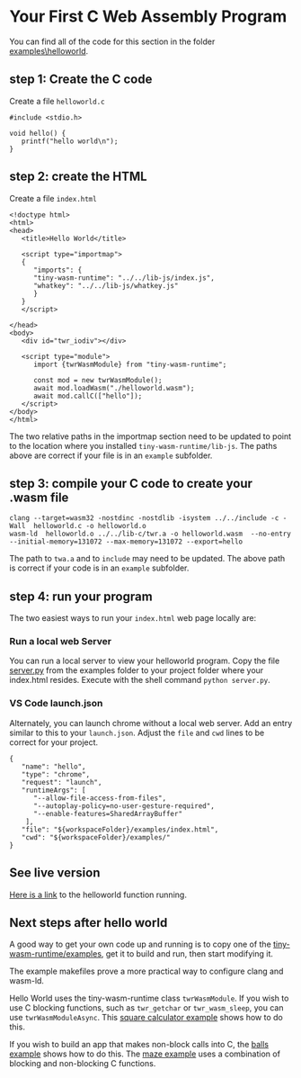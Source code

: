 # Your First C Web Assembly Program
You can find all of the code for this section in the folder [examples\helloworld](https://github.com/twiddlingbits/tiny-wasm-runtime/tree/main/examples/helloworld).

## step 1: Create the C code
Create a file `helloworld.c`
~~~
#include <stdio.h>

void hello() {
   printf("hello world\n");
}
~~~

## step 2: create the HTML
Create a file `index.html`
~~~
<!doctype html>
<html>
<head>
   <title>Hello World</title>

   <script type="importmap">
   {
      "imports": {
      "tiny-wasm-runtime": "../../lib-js/index.js",
      "whatkey": "../../lib-js/whatkey.js"
      }
   }
   </script>

</head>
<body>
   <div id="twr_iodiv"></div>

   <script type="module">
      import {twrWasmModule} from "tiny-wasm-runtime";
      
      const mod = new twrWasmModule();
      await mod.loadWasm("./helloworld.wasm");
      await mod.callC(["hello"]);
   </script>
</body>
</html>
~~~

The two relative paths in the importmap section need to be updated to point to the location where you installed `tiny-wasm-runtime/lib-js`.  The paths above are correct if your file is in an `example` subfolder.

## step 3: compile your C code to create your .wasm file
~~~
clang --target=wasm32 -nostdinc -nostdlib -isystem ../../include -c -Wall  helloworld.c -o helloworld.o
wasm-ld  helloworld.o ../../lib-c/twr.a -o helloworld.wasm  --no-entry --initial-memory=131072 --max-memory=131072 --export=hello 
~~~

The path to `twa.a` and to `include`  may need to be updated.  The above path is correct if your code is in an `example` subfolder.

## step 4: run your program
The two easiest ways to run your `index.html` web page locally are:

### Run a local web Server
You can run a local server to view your helloworld program.  Copy the file [server.py](https://github.com/twiddlingbits/tiny-wasm-runtime/blob/main/examples/server.py) from the examples folder to your project folder where your index.html resides.  Execute with the shell command `python server.py`.

### VS Code launch.json
Alternately, you can launch chrome without a local web server.  Add an entry similar to this to your `launch.json`.  Adjust the `file` and `cwd` lines to be correct for your project.
~~~
{
   "name": "hello",
   "type": "chrome",
   "request": "launch",
   "runtimeArgs": [
      "--allow-file-access-from-files",
      "--autoplay-policy=no-user-gesture-required",
      "--enable-features=SharedArrayBuffer"
    ],
   "file": "${workspaceFolder}/examples/index.html",
   "cwd": "${workspaceFolder}/examples/"
}
~~~


## See live version
[Here is a link](/examples/helloworld/index.html) to the helloworld function running.

## Next steps after hello world
A good way to get your own code up and running is to copy one of the [tiny-wasm-runtime/examples](../examples/examples-overview.md), get it to build and run, then start modifying it.  

The example makefiles prove a more practical way to configure clang and wasm-ld.

Hello World uses the tiny-wasm-runtime class `twrWasmModule`.   If you wish to use C blocking functions, such as `twr_getchar` or `twr_wasm_sleep`, you can use `twrWasmModuleAsync`.  This [square calculator example](../examples/examples-stdio-div.md) shows how to do this.  

If you wish to build an app that makes non-block calls into C, the [balls example](../examples/examples-balls.md) shows how to do this. The [maze example](../examples/examples-maze.md) uses a combination of blocking and non-blocking C functions.

